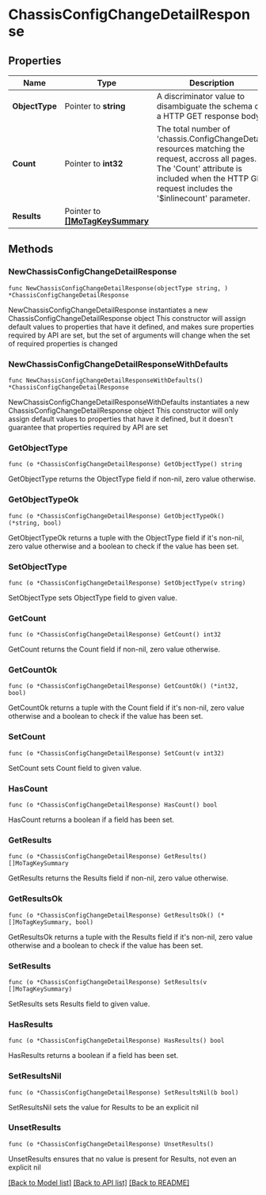 # ChassisConfigChangeDetailResponse

## Properties

Name | Type | Description | Notes
------------ | ------------- | ------------- | -------------
**ObjectType** | Pointer to **string** | A discriminator value to disambiguate the schema of a HTTP GET response body. | 
**Count** | Pointer to **int32** | The total number of &#39;chassis.ConfigChangeDetail&#39; resources matching the request, accross all pages. The &#39;Count&#39; attribute is included when the HTTP GET request includes the &#39;$inlinecount&#39; parameter. | [optional] 
**Results** | Pointer to [**[]MoTagKeySummary**](mo.TagKeySummary.md) |  | [optional] 

## Methods

### NewChassisConfigChangeDetailResponse

`func NewChassisConfigChangeDetailResponse(objectType string, ) *ChassisConfigChangeDetailResponse`

NewChassisConfigChangeDetailResponse instantiates a new ChassisConfigChangeDetailResponse object
This constructor will assign default values to properties that have it defined,
and makes sure properties required by API are set, but the set of arguments
will change when the set of required properties is changed

### NewChassisConfigChangeDetailResponseWithDefaults

`func NewChassisConfigChangeDetailResponseWithDefaults() *ChassisConfigChangeDetailResponse`

NewChassisConfigChangeDetailResponseWithDefaults instantiates a new ChassisConfigChangeDetailResponse object
This constructor will only assign default values to properties that have it defined,
but it doesn't guarantee that properties required by API are set

### GetObjectType

`func (o *ChassisConfigChangeDetailResponse) GetObjectType() string`

GetObjectType returns the ObjectType field if non-nil, zero value otherwise.

### GetObjectTypeOk

`func (o *ChassisConfigChangeDetailResponse) GetObjectTypeOk() (*string, bool)`

GetObjectTypeOk returns a tuple with the ObjectType field if it's non-nil, zero value otherwise
and a boolean to check if the value has been set.

### SetObjectType

`func (o *ChassisConfigChangeDetailResponse) SetObjectType(v string)`

SetObjectType sets ObjectType field to given value.


### GetCount

`func (o *ChassisConfigChangeDetailResponse) GetCount() int32`

GetCount returns the Count field if non-nil, zero value otherwise.

### GetCountOk

`func (o *ChassisConfigChangeDetailResponse) GetCountOk() (*int32, bool)`

GetCountOk returns a tuple with the Count field if it's non-nil, zero value otherwise
and a boolean to check if the value has been set.

### SetCount

`func (o *ChassisConfigChangeDetailResponse) SetCount(v int32)`

SetCount sets Count field to given value.

### HasCount

`func (o *ChassisConfigChangeDetailResponse) HasCount() bool`

HasCount returns a boolean if a field has been set.

### GetResults

`func (o *ChassisConfigChangeDetailResponse) GetResults() []MoTagKeySummary`

GetResults returns the Results field if non-nil, zero value otherwise.

### GetResultsOk

`func (o *ChassisConfigChangeDetailResponse) GetResultsOk() (*[]MoTagKeySummary, bool)`

GetResultsOk returns a tuple with the Results field if it's non-nil, zero value otherwise
and a boolean to check if the value has been set.

### SetResults

`func (o *ChassisConfigChangeDetailResponse) SetResults(v []MoTagKeySummary)`

SetResults sets Results field to given value.

### HasResults

`func (o *ChassisConfigChangeDetailResponse) HasResults() bool`

HasResults returns a boolean if a field has been set.

### SetResultsNil

`func (o *ChassisConfigChangeDetailResponse) SetResultsNil(b bool)`

 SetResultsNil sets the value for Results to be an explicit nil

### UnsetResults
`func (o *ChassisConfigChangeDetailResponse) UnsetResults()`

UnsetResults ensures that no value is present for Results, not even an explicit nil

[[Back to Model list]](../README.md#documentation-for-models) [[Back to API list]](../README.md#documentation-for-api-endpoints) [[Back to README]](../README.md)


